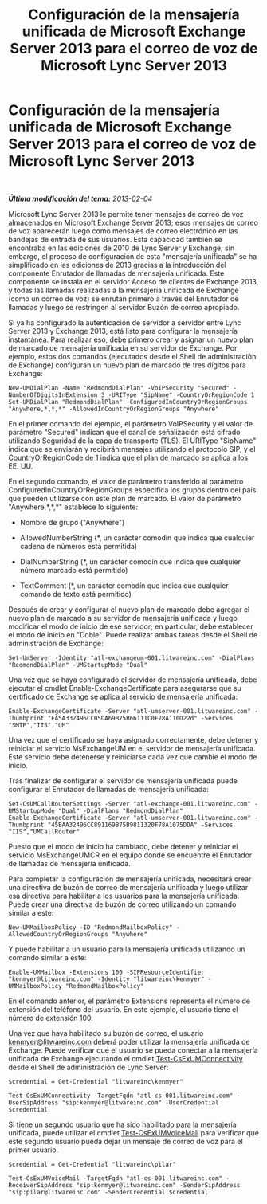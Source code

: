 ﻿---
title: Configuración de la mensajería unificada de Microsoft Exchange Server 2013 para el correo de voz de Microsoft Lync Server 2013
TOCTitle: Configuración de la mensajería unificada de Microsoft Exchange Server 2013 para el correo de voz de Microsoft Lync Server 2013
ms:assetid: 1be9c4f4-fd8e-4d64-9798-f8737b12e2ab
ms:mtpsurl: https://technet.microsoft.com/es-es/library/JJ687983(v=OCS.15)
ms:contentKeyID: 49888908
ms.date: 01/07/2017
mtps_version: v=OCS.15
ms.translationtype: HT
---

# Configuración de la mensajería unificada de Microsoft Exchange Server 2013 para el correo de voz de Microsoft Lync Server 2013

 

_**Última modificación del tema:** 2013-02-04_

Microsoft Lync Server 2013 le permite tener mensajes de correo de voz almacenados en Microsoft Exchange Server 2013; esos mensajes de correo de voz aparecerán luego como mensajes de correo electrónico en las bandejas de entrada de sus usuarios. Esta capacidad también se encontraba en las ediciones de 2010 de Lync Server y Exchange; sin embargo, el proceso de configuración de esta "mensajería unificada" se ha simplificado en las ediciones de 2013 gracias a la introducción del componente Enrutador de llamadas de mensajería unificada. Este componente se instala en el servidor Acceso de clientes de Exchange 2013, y todas las llamadas realizadas a la mensajería unificada de Exchange (como un correo de voz) se enrutan primero a través del Enrutador de llamadas y luego se restringen al servidor Buzón de correo apropiado.

Si ya ha configurado la autenticación de servidor a servidor entre Lync Server 2013 y Exchange 2013, está listo para configurar la mensajería instantánea. Para realizar eso, debe primero crear y asignar un nuevo plan de marcado de mensajería unificada en su servidor de Exchange. Por ejemplo, estos dos comandos (ejecutados desde el Shell de administración de Exchange) configuran un nuevo plan de marcado de tres dígitos para Exchange:

    New-UMDialPlan -Name "RedmondDialPlan" -VoIPSecurity "Secured" -NumberOfDigitsInExtension 3 -URIType "SipName" -CountryOrRegionCode 1
    Set-UMDialPlan "RedmondDialPlan" -ConfiguredInCountryOrRegionGroups "Anywhere,*,*,*" -AllowedInCountryOrRegionGroups "Anywhere"

En el primer comando del ejemplo, el parámetro VoIPSecurity y el valor de parámetro "Secured" indican que el canal de señalización está cifrado utilizando Seguridad de la capa de transporte (TLS). El URIType "SipName" indica que se enviarán y recibirán mensajes utilizando el protocolo SIP, y el CountryOrRegionCode de 1 indica que el plan de marcado se aplica a los EE. UU.

En el segundo comando, el valor de parámetro transferido al parámetro ConfiguredInCountryOrRegionGroups especifica los grupos dentro del país que pueden utilizarse con este plan de marcado. El valor de parámetro "Anywhere,\*,\*,\*" establece lo siguiente:

  - Nombre de grupo ("Anywhere")

  - AllowedNumberString (\*, un carácter comodín que indica que cualquier cadena de números está permitida)

  - DialNumberString (\*, un carácter comodín que indica que cualquier número marcado está permitido)

  - TextComment (\*, un carácter comodín que indica que cualquier comando de texto está permitido)

Después de crear y configurar el nuevo plan de marcado debe agregar el nuevo plan de marcado a su servidor de mensajería unificada y luego modificar el modo de inicio de ese servidor; en particular, debe establecer el modo de inicio en "Doble". Puede realizar ambas tareas desde el Shell de administración de Exchange:

    Set-UmServer -Identity "atl-exchangeum-001.litwareinc.com" -DialPlans "RedmondDialPlan" -UMStartupMode "Dual"

Una vez que se haya configurado el servidor de mensajería unificada, debe ejecutar el cmdlet Enable-ExchangeCertificate para asegurarse que su certificado de Exchange se aplica al servicio de mensajería unificada:

    Enable-ExchangeCertificate -Server "atl-umserver-001.litwareinc.com" -Thumbprint "EA5A332496CC05DA69B75B66111C0F78A110D22d" -Services "SMTP","IIS","UM"

Una vez que el certificado se haya asignado correctamente, debe detener y reiniciar el servicio MsExchangeUM en el servidor de mensajería unificada. Este servicio debe detenerse y reiniciarse cada vez que cambie el modo de inicio.

Tras finalizar de configurar el servidor de mensajería unificada puede configurar el Enrutador de llamadas de mensajería unificada:

    Set-CsUMCallRouterSettings -Server "atl-exchange-001.litwareinc.com" -UMStartupMode "Dual" -DialPlans "RedmondDialPlan" 
    Enable-ExchangeCertificate -Server "atl-umserver-001.litwareinc.com" -Thumbprint "45BAA32496CC891169B75B9811320F78A1075DDA" -Services "IIS","UMCallRouter"

Puesto que el modo de inicio ha cambiado, debe detener y reiniciar el servicio MsExchangeUMCR en el equipo donde se encuentre el Enrutador de llamadas de mensajería unificada.

Para completar la configuración de mensajería unificada, necesitará crear una directiva de buzón de correo de mensajería unificada y luego utilizar esa directiva para habilitar a los usuarios para la mensajería unificada. Puede crear una directiva de buzón de correo utilizando un comando similar a este:

    New-UMMailboxPolicy -ID "RedmondMailboxPolicy" -AllowedCountryOrRegionGroups "Anywhere"

Y puede habilitar a un usuario para la mensajería unificada utilizando un comando similar a este:

    Enable-UMMailbox -Extensions 100 -SIPResourceIdentifier "kenmyer@litwareinc.com" -Identity "litwareinc\kenmyer" -UMMailboxPolicy "RedmondMailboxPolicy"

En el comando anterior, el parámetro Extensions representa el número de extensión del teléfono del usuario. En este ejemplo, el usuario tiene el número de extensión 100.

Una vez que haya habilitado su buzón de correo, el usuario kenmyer@litwareinc.com deberá poder utilizar la mensajería unificada de Exchange. Puede verificar que el usuario se pueda conectar a la mensajería unificada de Exchange ejecutando el cmdlet [Test-CsExUMConnectivity](https://docs.microsoft.com/en-us/powershell/module/skype/Test-CsExUMConnectivity) desde el Shell de administración de Lync Server:

    $credential = Get-Credential "litwareinc\kenmyer"
    
    Test-CsExUMConnectivity -TargetFqdn "atl-cs-001.litwareinc.com" -UserSipAddress "sip:kenmyer@litwareinc.com" -UserCredential $credential

Si tiene un segundo usuario que ha sido habilitado para la mensajería unificada, puede utilizar el cmdlet [Test-CsExUMVoiceMail](test-csexumvoicemail.md) para verificar que este segundo usuario pueda dejar un mensaje de correo de voz para el primer usuario.

    $credential = Get-Credential "litwareinc\pilar"
    
    Test-CsExUMVoiceMail -TargetFqdn "atl-cs-001.litwareinc.com" -ReceiverSipAddress "sip:kenmyer@litwareinc.com" -SenderSipAddress "sip:pilar@litwareinc.com" -SenderCredential $credential

